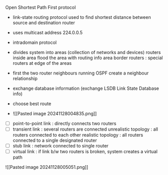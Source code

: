 Open Shortest Path First protocol

- link-state routing protocol used to find shortest distance between source and destination router
- uses multicast address 224.0.0.5
- intradomain protocol
- divides system into areas (collection of networks and devices)
	  routers inside area flood the area with routing info
	  area border routers : special routers at edge of the areas

- first the two router neighbours running OSPF create a neighbour relationship
- exchange database information (exchange LSDB Link State Database info)
- choose best route
- ![[Pasted image 20241128004835.png]]

- [ ] point-to-point link : directly connects two routers
- [ ] transient link : several routers are connected
	unrealistic topology : all routers connected to each other
	realistic topology : all routers connected to a single designated router
- [ ] stub link : network connected to single router
- [ ] virtual link : if link b/w two routers is broken, system creates a virtual path

![[Pasted image 20241128005051.png]]

